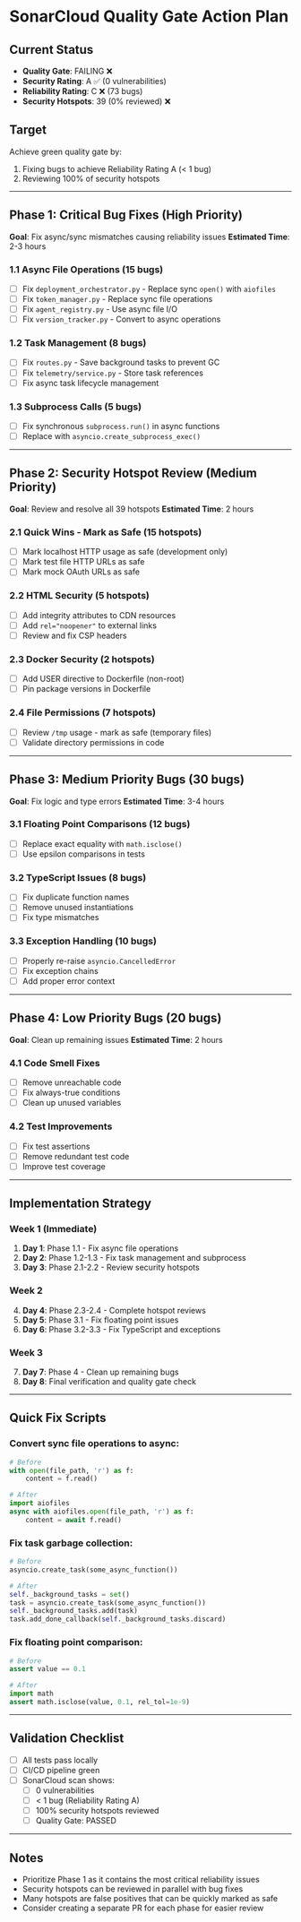 # SonarCloud Quality Gate Action Plan

## Current Status
- **Quality Gate**: FAILING ❌
- **Security Rating**: A ✅ (0 vulnerabilities)
- **Reliability Rating**: C ❌ (73 bugs)
- **Security Hotspots**: 39 (0% reviewed) ❌

## Target
Achieve green quality gate by:
1. Fixing bugs to achieve Reliability Rating A (< 1 bug)
2. Reviewing 100% of security hotspots

---

## Phase 1: Critical Bug Fixes (High Priority)
**Goal**: Fix async/sync mismatches causing reliability issues
**Estimated Time**: 2-3 hours

### 1.1 Async File Operations (15 bugs)
- [ ] Fix `deployment_orchestrator.py` - Replace sync `open()` with `aiofiles`
- [ ] Fix `token_manager.py` - Replace sync file operations
- [ ] Fix `agent_registry.py` - Use async file I/O
- [ ] Fix `version_tracker.py` - Convert to async operations

### 1.2 Task Management (8 bugs)
- [ ] Fix `routes.py` - Save background tasks to prevent GC
- [ ] Fix `telemetry/service.py` - Store task references
- [ ] Fix async task lifecycle management

### 1.3 Subprocess Calls (5 bugs)
- [ ] Fix synchronous `subprocess.run()` in async functions
- [ ] Replace with `asyncio.create_subprocess_exec()`

---

## Phase 2: Security Hotspot Review (Medium Priority)
**Goal**: Review and resolve all 39 hotspots
**Estimated Time**: 2 hours

### 2.1 Quick Wins - Mark as Safe (15 hotspots)
- [ ] Mark localhost HTTP usage as safe (development only)
- [ ] Mark test file HTTP URLs as safe
- [ ] Mark mock OAuth URLs as safe

### 2.2 HTML Security (5 hotspots)
- [ ] Add integrity attributes to CDN resources
- [ ] Add `rel="noopener"` to external links
- [ ] Review and fix CSP headers

### 2.3 Docker Security (2 hotspots)
- [ ] Add USER directive to Dockerfile (non-root)
- [ ] Pin package versions in Dockerfile

### 2.4 File Permissions (7 hotspots)
- [ ] Review `/tmp` usage - mark as safe (temporary files)
- [ ] Validate directory permissions in code

---

## Phase 3: Medium Priority Bugs (30 bugs)
**Goal**: Fix logic and type errors
**Estimated Time**: 3-4 hours

### 3.1 Floating Point Comparisons (12 bugs)
- [ ] Replace exact equality with `math.isclose()`
- [ ] Use epsilon comparisons in tests

### 3.2 TypeScript Issues (8 bugs)
- [ ] Fix duplicate function names
- [ ] Remove unused instantiations
- [ ] Fix type mismatches

### 3.3 Exception Handling (10 bugs)
- [ ] Properly re-raise `asyncio.CancelledError`
- [ ] Fix exception chains
- [ ] Add proper error context

---

## Phase 4: Low Priority Bugs (20 bugs)
**Goal**: Clean up remaining issues
**Estimated Time**: 2 hours

### 4.1 Code Smell Fixes
- [ ] Remove unreachable code
- [ ] Fix always-true conditions
- [ ] Clean up unused variables

### 4.2 Test Improvements
- [ ] Fix test assertions
- [ ] Remove redundant test code
- [ ] Improve test coverage

---

## Implementation Strategy

### Week 1 (Immediate)
1. **Day 1**: Phase 1.1 - Fix async file operations
2. **Day 2**: Phase 1.2-1.3 - Fix task management and subprocess
3. **Day 3**: Phase 2.1-2.2 - Review security hotspots

### Week 2
4. **Day 4**: Phase 2.3-2.4 - Complete hotspot reviews
5. **Day 5**: Phase 3.1 - Fix floating point issues
6. **Day 6**: Phase 3.2-3.3 - Fix TypeScript and exceptions

### Week 3
7. **Day 7**: Phase 4 - Clean up remaining bugs
8. **Day 8**: Final verification and quality gate check

---

## Quick Fix Scripts

### Convert sync file operations to async:
```python
# Before
with open(file_path, 'r') as f:
    content = f.read()

# After
import aiofiles
async with aiofiles.open(file_path, 'r') as f:
    content = await f.read()
```

### Fix task garbage collection:
```python
# Before
asyncio.create_task(some_async_function())

# After
self._background_tasks = set()
task = asyncio.create_task(some_async_function())
self._background_tasks.add(task)
task.add_done_callback(self._background_tasks.discard)
```

### Fix floating point comparison:
```python
# Before
assert value == 0.1

# After
import math
assert math.isclose(value, 0.1, rel_tol=1e-9)
```

---

## Validation Checklist
- [ ] All tests pass locally
- [ ] CI/CD pipeline green
- [ ] SonarCloud scan shows:
  - [ ] 0 vulnerabilities
  - [ ] < 1 bug (Reliability Rating A)
  - [ ] 100% security hotspots reviewed
  - [ ] Quality Gate: PASSED

---

## Notes
- Prioritize Phase 1 as it contains the most critical reliability issues
- Security hotspots can be reviewed in parallel with bug fixes
- Many hotspots are false positives that can be quickly marked as safe
- Consider creating a separate PR for each phase for easier review